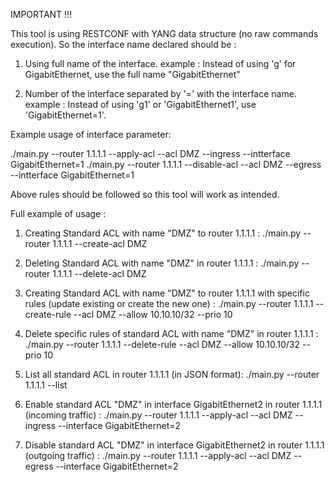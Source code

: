 IMPORTANT !!!

This tool is using RESTCONF with YANG data structure (no raw commands execution).
So the interface name declared should be :

1. Using full name of the interface.
   example : Instead of using 'g' for GigabitEthernet, use the full name "GigabitEthernet"

2. Number of the interface separated by '=' with the interface name.
   example : Instead of using 'g1' or 'GigabitEthernet1', use 'GigabitEthernet=1'.

Example usage of interface parameter:

./main.py --router 1.1.1.1 --apply-acl --acl DMZ --ingress --intterface GigabitEthernet=1
./main.py --router 1.1.1.1 --disable-acl --acl DMZ --egress --intterface GigabitEthernet=1

Above rules should be followed so this tool will work as intended.

Full example of usage :

1. Creating Standard ACL with name "DMZ" to router 1.1.1.1 :
./main.py --router 1.1.1.1 --create-acl DMZ

2. Deleting Standard ACL with name "DMZ" in router 1.1.1.1 :
./main.py --router 1.1.1.1 --delete-acl DMZ

3. Creating Standard ACL with name "DMZ" to router 1.1.1.1 with specific rules (update existing or create the new one) :
./main.py --router 1.1.1.1 --create-rule --acl DMZ --allow 10.10.10/32 --prio 10

4. Delete specific rules of standard ACL with name "DMZ" in router 1.1.1.1 :
./main.py --router 1.1.1.1 --delete-rule --acl DMZ --allow 10.10.10/32 --prio 10

5. List all standard ACL in router 1.1.1.1 (in JSON format):
./main.py --router 1.1.1.1 --list

6. Enable standard ACL "DMZ" in interface GigabitEthernet2 in router 1.1.1.1 (incoming traffic) :
./main.py --router 1.1.1.1 --apply-acl --acl DMZ --ingress --interface GigabitEthernet=2

7. Disable standard ACL "DMZ" in interface GigabitEthernet2 in router 1.1.1.1 (outgoing traffic) :
./main.py --router 1.1.1.1 --apply-acl --acl DMZ --egress --interface GigabitEthernet=2









